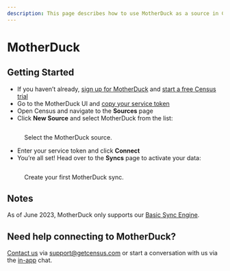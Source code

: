```yaml
---
description: This page describes how to use MotherDuck as a source in Census.
---
```


# MotherDuck

## Getting Started <a href="#getting-started" id="getting-started"></a>

* If you haven’t already, [sign up for MotherDuck](https://motherduck.com/) and [start a free Census trial](https://app.getcensus.com/)
* Go to the MotherDuck UI and [copy your service token](https://motherduck.com/docs/authenticating-to-motherduck#authentication-using-a-service-token)
* Open Census and navigate to the **Sources** page
* Click **New Source** and select MotherDuck from the list:

<figure><img src="../.gitbook/assets/motherduck-1.png" alt=""><figcaption><p>Select the MotherDuck source.</p></figcaption></figure>

* Enter your service token and click **Connect**
* You’re all set! Head over to the **Syncs** page to activate your data:

<figure><img src="../.gitbook/assets/motherduck-2.png" alt=""><figcaption><p>Create your first MotherDuck sync.</p></figcaption></figure>

## Notes <a href="#notes" id="notes"></a>

As of June 2023, MotherDuck only supports our [Basic Sync Engine](overview.md#sync-engines).

## Need help connecting to MotherDuck?

[Contact us](mailto:support@getcensus.com) via support@getcensus.com or start a conversation with us via the [in-app](https://app.getcensus.com) chat.
